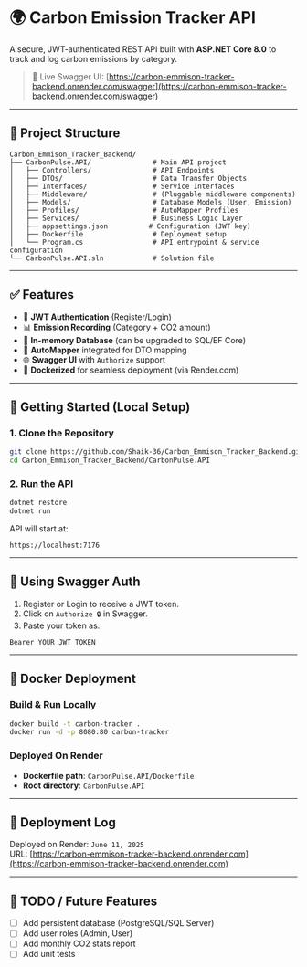 # 🌍 Carbon Emission Tracker API

A secure, JWT-authenticated REST API built with **ASP.NET Core 8.0** to track and log carbon emissions by category.

> 🚀 Live Swagger UI: [https://carbon-emmison-tracker-backend.onrender.com/swagger](https://carbon-emmison-tracker-backend.onrender.com/swagger)

---

## 📁 Project Structure

```
Carbon_Emmison_Tracker_Backend/
├── CarbonPulse.API/               # Main API project
│   ├── Controllers/               # API Endpoints
│   ├── DTOs/                      # Data Transfer Objects
│   ├── Interfaces/                # Service Interfaces
│   ├── Middleware/                # (Pluggable middleware components)
│   ├── Models/                    # Database Models (User, Emission)
│   ├── Profiles/                  # AutoMapper Profiles
│   ├── Services/                  # Business Logic Layer
│   ├── appsettings.json          # Configuration (JWT key)
│   ├── Dockerfile                 # Deployment setup
│   └── Program.cs                 # API entrypoint & service configuration
└── CarbonPulse.API.sln            # Solution file
```

---

## ✅ Features

- 🔐 **JWT Authentication** (Register/Login)
- 📊 **Emission Recording** (Category + CO2 amount)
- 🧠 **In-memory Database** (can be upgraded to SQL/EF Core)
- 🔁 **AutoMapper** integrated for DTO mapping
- 🌐 **Swagger UI** with `Authorize` support
- 🐳 **Dockerized** for seamless deployment (via Render.com)

---

## 🚀 Getting Started (Local Setup)

### 1. Clone the Repository

```bash
git clone https://github.com/Shaik-36/Carbon_Emmison_Tracker_Backend.git
cd Carbon_Emmison_Tracker_Backend/CarbonPulse.API
```

### 2. Run the API

```bash
dotnet restore
dotnet run
```

API will start at:
```
https://localhost:7176
```

---

## 🔐 Using Swagger Auth

1. Register or Login to receive a JWT token.
2. Click on `Authorize 🔒` in Swagger.
3. Paste your token as:

```
Bearer YOUR_JWT_TOKEN
```

---

## 🐳 Docker Deployment

### Build & Run Locally

```bash
docker build -t carbon-tracker .
docker run -d -p 8080:80 carbon-tracker
```

### Deployed On Render

- **Dockerfile path**: `CarbonPulse.API/Dockerfile`
- **Root directory**: `CarbonPulse.API`

---

## 📅 Deployment Log

Deployed on Render: `June 11, 2025`  
URL: [https://carbon-emmison-tracker-backend.onrender.com](https://carbon-emmison-tracker-backend.onrender.com)

---

## 🧠 TODO / Future Features

- [ ] Add persistent database (PostgreSQL/SQL Server)
- [ ] Add user roles (Admin, User)
- [ ] Add monthly CO2 stats report
- [ ] Add unit tests
